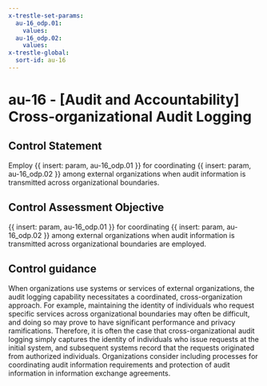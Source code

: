 ```yaml
---
x-trestle-set-params:
  au-16_odp.01:
    values:
  au-16_odp.02:
    values:
x-trestle-global:
  sort-id: au-16
---
```


# au-16 - \[Audit and Accountability\] Cross-organizational Audit Logging

## Control Statement

Employ {{ insert: param, au-16_odp.01 }} for coordinating {{ insert: param, au-16_odp.02 }} among external organizations when audit information is transmitted across organizational boundaries.

## Control Assessment Objective

 {{ insert: param, au-16_odp.01 }} for coordinating {{ insert: param, au-16_odp.02 }} among external organizations when audit information is transmitted across organizational boundaries are employed.

## Control guidance

When organizations use systems or services of external organizations, the audit logging capability necessitates a coordinated, cross-organization approach. For example, maintaining the identity of individuals who request specific services across organizational boundaries may often be difficult, and doing so may prove to have significant performance and privacy ramifications. Therefore, it is often the case that cross-organizational audit logging simply captures the identity of individuals who issue requests at the initial system, and subsequent systems record that the requests originated from authorized individuals. Organizations consider including processes for coordinating audit information requirements and protection of audit information in information exchange agreements.
